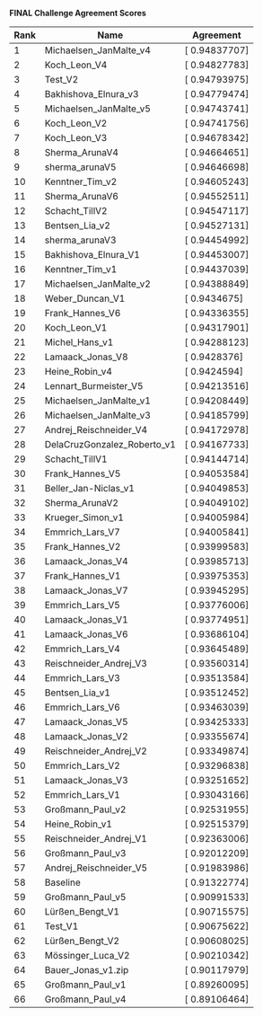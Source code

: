 **FINAL Challenge Agreement Scores**



|Rank|Name|Agreement|
|----|-----|---|
|1|Michaelsen_JanMalte_v4|[ 0.94837707]|
|2|Koch_Leon_V4|[ 0.94827783]|
|3|Test_V2|[ 0.94793975]|
|4|Bakhishova_Elnura_v3|[ 0.94779474]|
|5|Michaelsen_JanMalte_v5|[ 0.94743741]|
|6|Koch_Leon_V2|[ 0.94741756]|
|7|Koch_Leon_V3|[ 0.94678342]|
|8|Sherma_ArunaV4|[ 0.94664651]|
|9|sherma_arunaV5|[ 0.94646698]|
|10|Kenntner_Tim_v2|[ 0.94605243]|
|11|Sherma_ArunaV6|[ 0.94552511]|
|12|Schacht_TillV2|[ 0.94547117]|
|13|Bentsen_Lia_v2|[ 0.94527131]|
|14|sherma_arunaV3|[ 0.94454992]|
|15|Bakhishova_Elnura_V1|[ 0.94453007]|
|16|Kenntner_Tim_v1|[ 0.94437039]|
|17|Michaelsen_JanMalte_v2|[ 0.94388849]|
|18|Weber_Duncan_V1|[ 0.9434675]|
|19|Frank_Hannes_V6|[ 0.94336355]|
|20|Koch_Leon_V1|[ 0.94317901]|
|21|Michel_Hans_v1|[ 0.94288123]|
|22|Lamaack_Jonas_V8|[ 0.9428376]|
|23|Heine_Robin_v4|[ 0.9424594]|
|24|Lennart_Burmeister_V5|[ 0.94213516]|
|25|Michaelsen_JanMalte_v1|[ 0.94208449]|
|26|Michaelsen_JanMalte_v3|[ 0.94185799]|
|27|Andrej_Reischneider_V4|[ 0.94172978]|
|28|DelaCruzGonzalez_Roberto_v1|[ 0.94167733]|
|29|Schacht_TillV1|[ 0.94144714]|
|30|Frank_Hannes_V5|[ 0.94053584]|
|31|Beller_Jan-Niclas_v1|[ 0.94049853]|
|32|Sherma_ArunaV2|[ 0.94049102]|
|33|Krueger_Simon_v1|[ 0.94005984]|
|34|Emmrich_Lars_V7|[ 0.94005841]|
|35|Frank_Hannes_V2|[ 0.93999583]|
|36|Lamaack_Jonas_V4|[ 0.93985713]|
|37|Frank_Hannes_V1|[ 0.93975353]|
|38|Lamaack_Jonas_V7|[ 0.93945295]|
|39|Emmrich_Lars_V5|[ 0.93776006]|
|40|Lamaack_Jonas_V1|[ 0.93774951]|
|41|Lamaack_Jonas_V6|[ 0.93686104]|
|42|Emmrich_Lars_V4|[ 0.93645489]|
|43|Reischneider_Andrej_V3|[ 0.93560314]|
|44|Emmrich_Lars_V3|[ 0.93513584]|
|45|Bentsen_Lia_v1|[ 0.93512452]|
|46|Emmrich_Lars_V6|[ 0.93463039]|
|47|Lamaack_Jonas_V5|[ 0.93425333]|
|48|Lamaack_Jonas_V2|[ 0.93355674]|
|49|Reischneider_Andrej_V2|[ 0.93349874]|
|50|Emmrich_Lars_V2|[ 0.93296838]|
|51|Lamaack_Jonas_V3|[ 0.93251652]|
|52|Emmrich_Lars_V1|[ 0.93043166]|
|53|Großmann_Paul_v2|[ 0.92531955]|
|54|Heine_Robin_v1|[ 0.92515379]|
|55|Reischneider_Andrej_V1|[ 0.92363006]|
|56|Großmann_Paul_v3|[ 0.92012209]|
|57|Andrej_Reischneider_V5|[ 0.91983986]|
|58|Baseline|[ 0.91322774]|
|59|Großmann_Paul_v5|[ 0.90991533]|
|60|Lürßen_Bengt_V1|[ 0.90715575]|
|61|Test_V1|[ 0.90675622]|
|62|Lürßen_Bengt_V2|[ 0.90608025]|
|63|Mössinger_Luca_V2|[ 0.90210342]|
|64|Bauer_Jonas_v1.zip|[ 0.90117979]|
|65|Großmann_Paul_v1|[ 0.89260095]|
|66|Großmann_Paul_v4|[ 0.89106464]|
